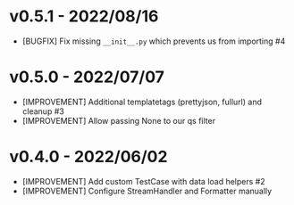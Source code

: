 # v0.5.1 - 2022/08/16

- [BUGFIX] Fix missing `__init__.py` which prevents us from importing #4

# v0.5.0 - 2022/07/07

- [IMPROVEMENT] Additional templatetags (prettyjson, fullurl) and cleanup #3
- [IMPROVEMENT] Allow passing None to our qs filter

# v0.4.0 - 2022/06/02

- [IMPROVEMENT] Add custom TestCase with data load helpers #2
- [IMPROVEMENT] Configure StreamHandler and Formatter manually
